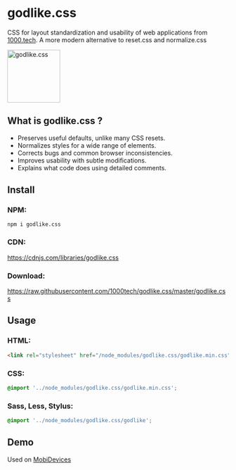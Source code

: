 # godlike.css
CSS for layout standardization and usability of web applications from [1000.tech](http://1000.tech). 
A more modern alternative to reset.css and normalize.css

<a href="https://github.com/1000tech/godlike.css">
<img
  src="http://1000.tech/img/pages/godlike/godlike.png" alt="godlike.css"
  width="120" height="120">
</a>

## What is godlike.css ?

* Preserves useful defaults, unlike many CSS resets.
* Normalizes styles for a wide range of elements.
* Corrects bugs and common browser inconsistencies.
* Improves usability with subtle modifications.
* Explains what code does using detailed comments.

## Install

### NPM:
```smartyconfig
npm i godlike.css
```
    
### CDN:

 https://cdnjs.com/libraries/godlike.css
    
### Download:

 https://raw.githubusercontent.com/1000tech/godlike.css/master/godlike.css

## Usage

### HTML:
```html
<link rel="stylesheet" href="/node_modules/godlike.css/godlike.min.css">
```

### CSS:
```css
@import '../node_modules/godlike.css/godlike.min.css';
```

### Sass, Less, Stylus:
```css
@import '../node_modules/godlike.css/godlike';
```

## Demo
Used on [MobiDevices](https://mobidevices.ru)